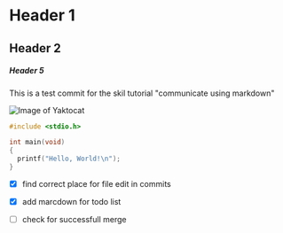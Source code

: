 # Header 1
## Header 2
##### Header 5

This is a test commit for the skil tutorial "communicate using markdown"

![Image of Yaktocat](https://octodex.github.com/images/yaktocat.png)

``` c
#include <stdio.h>

int main(void)
{
  printf("Hello, World!\n");
}
```

- [x] find correct place for file edit in commits
- [x] add marcdown for todo list
- [ ] check for successfull merge 

